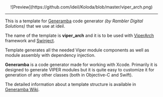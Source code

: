 <p align="center">
![Preview](https://github.com/ideil/Koloda/blob/master/viper_arch.png)
</p>

---------

This is a template for [Generamba](https://github.com/rambler-digital-solutions/Generamba) code generator *(by Rambler Digital Solutions)* that we use at ideil.

The name of the template is __viper_arch__ and it is to be used with [ViperArch](https://github.com/ideil/ios-viper-arch) framework and [Swinject](https://github.com/Swinject/Swinject).

Template generates all the needed Viper module components as well as module assembly with dependency injection.

**Generamba** is a code generator made for working with Xcode. Primarily it is designed to generate VIPER modules but it is quite easy to customize it for generation of any other classes (both in Objective-C and Swift).

The detailed information about a template structure is available in [Generamba Wiki](https://github.com/rambler-digital-solutions/Generamba/wiki/Template-Structure).
